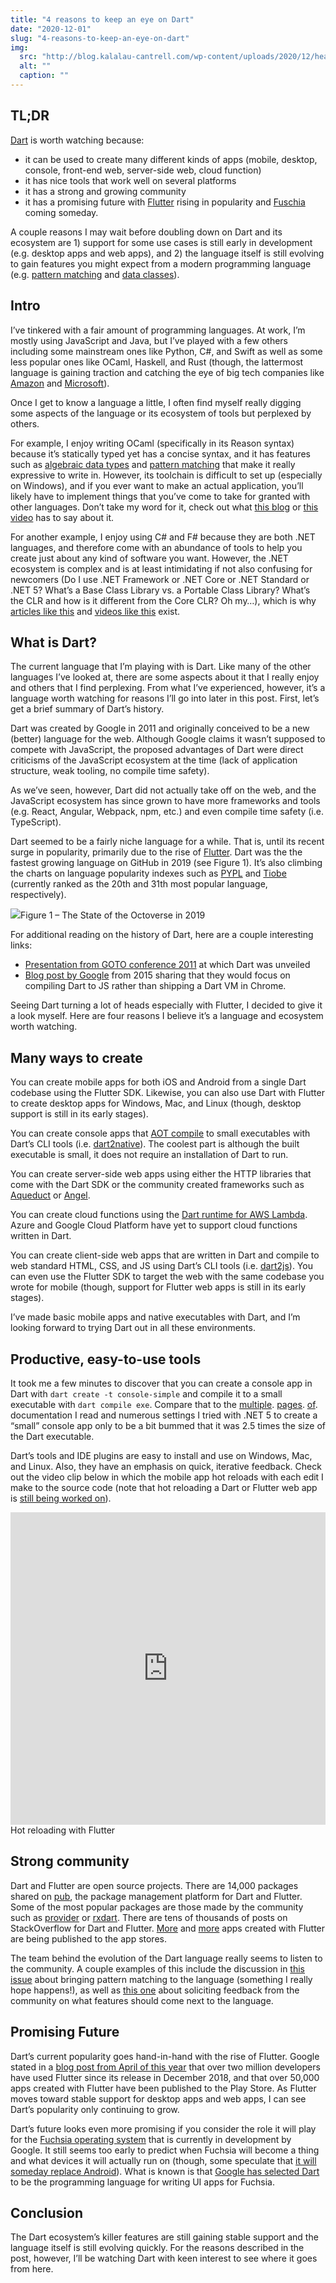 ```yaml
---
title: "4 reasons to keep an eye on Dart"
date: "2020-12-01"
slug: "4-reasons-to-keep-an-eye-on-dart"
img:
  src: "http://blog.kalalau-cantrell.com/wp-content/uploads/2020/12/headline.png"
  alt: ""
  caption: ""
---
```


## TL;DR

[Dart](https://dart.dev) is worth watching because:

- it can be used to create many different kinds of apps (mobile, desktop, console, front-end web, server-side web, cloud function)
- it has nice tools that work well on several platforms
- it has a strong and growing community
- it has a promising future with [Flutter](https://flutter.dev/) rising in popularity and [Fuschia](https://en.wikipedia.org/wiki/Google_Fuchsia) coming someday.

A couple reasons I may wait before doubling down on Dart and its ecosystem are 1) support for some use cases is still early in development (e.g. desktop apps and web apps), and 2) the language itself is still evolving to gain features you might expect from a modern programming language (e.g. [pattern matching](https://github.com/dart-lang/language/issues/546) and [data classes](https://github.com/dart-lang/language/issues/314)).

## Intro

I’ve tinkered with a fair amount of programming languages. At work, I’m mostly using JavaScript and Java, but I’ve played with a few others including some mainstream ones like Python, C#, and Swift as well as some less popular ones like OCaml, Haskell, and Rust (though, the lattermost language is gaining traction and catching the eye of big tech companies like [Amazon](https://aws.amazon.com/blogs/opensource/why-aws-loves-rust-and-how-wed-like-to-help) and [Microsoft](https://msrc-blog.microsoft.com/2019/11/07/using-rust-in-windows)).

Once I get to know a language a little, I often find myself really digging some aspects of the language or its ecosystem of tools but perplexed by others. 

For example, I enjoy writing OCaml (specifically in its Reason syntax) because it’s statically typed yet has a concise syntax, and it has features such as [algebraic data types](https://en.wikipedia.org/wiki/Algebraic_data_type) and [pattern matching](https://en.wikipedia.org/wiki/Pattern_matching) that make it really expressive to write in. However, its toolchain is difficult to set up (especially on Windows), and if you ever want to make an actual application, you’ll likely have to implement things that you’ve come to take for granted with other languages. Don’t take my word for it, check out what [this blog](https://blog.darklang.com/first-thoughts-on-rust-vs-ocaml) or [this video](https://youtu.be/Lv2QCq6ZBPs) has to say about it.

For another example, I enjoy using C# and F# because they are both .NET languages, and therefore come with an abundance of tools to help you create just about any kind of software you want. However, the .NET ecosystem is complex and is at least intimidating if not also confusing for newcomers (Do I use .NET Framework or .NET Core or .NET Standard or .NET 5? What’s a Base Class Library vs. a Portable Class Library? What’s the CLR and how is it different from the Core CLR? Oh my…), which is why [articles like this](https://stackify.com/net-ecosystem-demystified) and [videos like this](https://www.youtube.com/watch?v=bEfBfBQq7EE) exist.

## What is Dart?

The current language that I’m playing with is Dart. Like many of the other languages I’ve looked at, there are some aspects about it that I really enjoy and others that I find perplexing. From what I’ve experienced, however, it’s a language worth watching for reasons I’ll go into later in this post. First, let’s get a brief summary of Dart’s history.

Dart was created by Google in 2011 and originally conceived to be a new (better) language for the web. Although Google claims it wasn’t supposed to compete with JavaScript, the proposed advantages of Dart were direct criticisms of the JavaScript ecosystem at the time (lack of application structure, weak tooling, no compile time safety).

As we’ve seen, however, Dart did not actually take off on the web, and the JavaScript ecosystem has since grown to have more frameworks and tools (e.g. React, Angular, Webpack, npm, etc.) and even compile time safety (i.e. TypeScript).

Dart seemed to be a fairly niche language for a while. That is, until its recent surge in popularity, primarily due to the rise of [Flutter](https://flutter.dev). Dart was the the fastest growing language on GitHub in 2019 (see Figure 1). It’s also climbing the charts on language popularity indexes such as [PYPL](https://pypl.github.io/PYPL.html) and [Tiobe](https://www.tiobe.com/tiobe-index) (currently ranked as the 20th and 31th most popular language, respectively).

![](https://blog.kalalau-cantrell.com/wp-content/uploads/2020/12/Screen-Shot-2020-11-27-at-10.43.35-PM-1024x573.png)Figure 1 – The State of the Octoverse in 2019

For additional reading on the history of Dart, here are a couple interesting links:

- [Presentation from GOTO conference 2011](http://gotocon.com/dl/goto-aarhus-2011/slides/GiladBracha_and_LarsBak_OpeningKeynoteDartANewProgrammingLanguageForStructuredWebProgramming.pdf) at which Dart was unveiled
- [Blog post by Google](https://news.dartlang.org/2015/03/dart-for-entire-web.html) from 2015 sharing that they would focus on compiling Dart to JS rather than shipping a Dart VM in Chrome.

Seeing Dart turning a lot of heads especially with Flutter, I decided to give it a look myself. Here are four reasons I believe it’s a language and ecosystem worth watching.

## Many ways to create

You can create mobile apps for both iOS and Android from a single Dart codebase using the Flutter SDK. Likewise, you can also use Dart with Flutter to create desktop apps for Windows, Mac, and Linux (though, desktop support is still in its early stages).

You can create console apps that [AOT compile](https://en.wikipedia.org/wiki/Ahead-of-time_compilation) to small executables with Dart’s CLI tools (i.e. [dart2native](https://dart.dev/tools/dart2native)). The coolest part is although the built executable is small, it does not require an installation of Dart to run.

You can create server-side web apps using either the HTTP libraries that come with the Dart SDK or the community created frameworks such as [Aqueduct](https://github.com/stablekernel/aqueduct) or [Angel](https://github.com/angel-dart/angel).

You can create cloud functions using the [Dart runtime for AWS Lambda](https://aws.amazon.com/blogs/opensource/introducing-a-dart-runtime-for-aws-lambda). Azure and Google Cloud Platform have yet to support cloud functions written in Dart.

You can create client-side web apps that are written in Dart and compile to web standard HTML, CSS, and JS using Dart’s CLI tools (i.e. [dart2js](https://dart.dev/tools/dart2js)). You can even use the Flutter SDK to target the web with the same codebase you wrote for mobile (though, support for Flutter web apps is still in its early stages).

I’ve made basic mobile apps and native executables with Dart, and I’m looking forward to trying Dart out in all these environments.

## Productive, easy-to-use tools

It took me a few minutes to discover that you can create a console app in Dart with `dart create -t console-simple` and compile it to a small executable with `dart compile exe`. Compare that to the [multiple](https://docs.microsoft.com/en-us/dotnet/core/deploying/single-file). [pages](https://docs.microsoft.com/en-us/dotnet/core/deploying/ready-to-run). [of](https://docs.microsoft.com/en-us/dotnet/core/deploying/trim-self-contained). documentation I read and numerous settings I tried with .NET 5 to create a “small” console app only to be a bit bummed that it was 2.5 times the size of the Dart executable.

Dart’s tools and IDE plugins are easy to install and use on Windows, Mac, and Linux. Also, they have an emphasis on quick, iterative feedback. Check out the video clip below in which the mobile app hot reloads with each edit I make to the source code (note that hot reloading a Dart or Flutter web app is [still being worked on](https://github.com/flutter/flutter/issues/53041)).

<iframe width="100%" height="500" src="https://www.youtube.com/embed/EX65OHCK26k?si=rkSnfHYxyTjF_DrK&rel=0" title="YouTube video player" frameborder="0" allow="accelerometer; autoplay; clipboard-write; encrypted-media; gyroscope; picture-in-picture; web-share" referrerpolicy="strict-origin-when-cross-origin" allowfullscreen></iframe>
Hot reloading with Flutter

## Strong community

Dart and Flutter are open source projects. There are 14,000 packages shared on [pub](https://pub.dev), the package management platform for Dart and Flutter. Some of the most popular packages are those made by the community such as [provider](https://pub.dev/packages/provider) or [rxdart](https://pub.dev/packages/rxdart). There are tens of thousands of posts on StackOverflow for Dart and Flutter. [More](https://flutter.dev/showcase) and [more](https://uxplanet.org/10-amazing-mobile-apps-built-using-flutter-framework-17019e38a907) apps created with Flutter are being published to the app stores.

The team behind the evolution of the Dart language really seems to listen to the community. A couple examples of this include the discussion in [this issue](https://github.com/dart-lang/language/issues/546) about bringing pattern matching to the language (something I really hope happens!), as well as [this one](https://github.com/dart-lang/language/issues/1077) about soliciting feedback from the community on what features should come next to the language.

## Promising Future

Dart’s current popularity goes hand-in-hand with the rise of Flutter. Google stated in a [blog post from April of this year](https://medium.com/flutter/flutter-spring-2020-update-f723d898d7af) that over two million developers have used Flutter since its release in December 2018, and that over 50,000 apps created with Flutter have been published to the Play Store. As Flutter moves toward stable support for desktop apps and web apps, I can see Dart’s popularity only continuing to grow.

Dart’s future looks even more promising if you consider the role it will play for the [Fuchsia operating system](https://en.wikipedia.org/wiki/Google_Fuchsia) that is currently in development by Google. It still seems too early to predict when Fuchsia will become a thing and what devices it will actually run on (though, some speculate that [it will someday replace Android](https://www.techradar.com/news/google-fuchsia)). What is known is that [Google has selected Dart](https://fuchsia.dev/fuchsia-src/contribute/governance/policy/programming_languages#dart) to be the programming language for writing UI apps for Fuchsia.

## Conclusion

The Dart ecosystem’s killer features are still gaining stable support and the language itself is still evolving quickly. For the reasons described in the post, however, I’ll be watching Dart with keen interest to see where it goes from here.